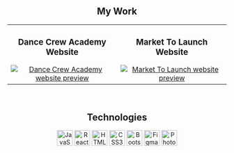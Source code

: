 <div align="center"> 
  <h2>My Work</h2>
  <table>
    <tr>
      <tr><td width="50%">
          <h3 align="center">Dance Crew Academy Website</h3>
          <div align="center">
            <a href="https://d-crew-academy.netlify.app" target="_blank" rel="noreferrer"><img src="https://github.com/webdesignmethod/webdesignmethod/assets/24868045/a6bebfa5-29e5-4927-b7db-296813f766f3" alt="Dance Crew Academy website preview" /></a>
          </div>
        </td><td width="50%">
          <h3 align="center">Market To Launch Website</h3>
          <div align="center">
            <a href="https://market-to-launch.netlify.app" target="_blank" rel="noreferrer"><img src="https://github.com/webdesignmethod/webdesignmethod/assets/24868045/b3b915b0-72a0-47ac-a34d-4a8d35f9fafc" alt="Market To Launch website preview" /></a>
          </div>
        </td></tr>
    </tr>
  </table></div>

<br/>
<div align="center">
  <h2 align="center">Technologies</h2>
  <a href="https://developer.mozilla.org/en-US/docs/Web/JavaScript" target="_blank" rel="noreferrer"><img src="https://raw.githubusercontent.com/danielcranney/readme-generator/main/public/icons/skills/javascript-colored.svg" width="36" height="36" alt="JavaScript" /></a>
  <a href="https://reactjs.org/" target="_blank" rel="noreferrer"><img src="https://raw.githubusercontent.com/danielcranney/readme-generator/main/public/icons/skills/react-colored.svg" width="36" height="36" alt="React" /></a>
  <a href="https://developer.mozilla.org/en-US/docs/Glossary/HTML5" target="_blank" rel="noreferrer"><img src="https://raw.githubusercontent.com/danielcranney/readme-generator/main/public/icons/skills/html5-colored.svg" width="36" height="36" alt="HTML5" /></a>
  <a href="https://www.w3.org/TR/CSS/#css" target="_blank" rel="noreferrer"><img src="https://raw.githubusercontent.com/danielcranney/readme-generator/main/public/icons/skills/css3-colored.svg" width="36" height="36" alt="CSS3" /></a> 
  <a href="https://getbootstrap.com/" target="_blank" rel="noreferrer"><img src="https://raw.githubusercontent.com/danielcranney/readme-generator/main/public/icons/skills/bootstrap-colored.svg" width="36" height="36" alt="Bootstrap" /></a>
  <a href="https://www.figma.com/" target="_blank" rel="noreferrer"><img src="https://raw.githubusercontent.com/danielcranney/readme-generator/main/public/icons/skills/figma-colored.svg" width="36" height="36" alt="Figma" /></a>
  <a href="https://www.adobe.com/uk/products/photoshop.html" target="_blank" rel="noreferrer"><img src="https://raw.githubusercontent.com/danielcranney/readme-generator/main/public/icons/skills/photoshop-colored.svg" width="36" height="36" alt="Photoshop" /></a>
</div>

<!--<a href="https://nodejs.org/en/" target="_blank" rel="noreferrer"><img src="https://raw.githubusercontent.com/danielcranney/readme-generator/main/public/icons/skills/nodejs-colored.svg" width="36" height="36" alt="NodeJS" /></a>
<a href="https://expressjs.com/" target="_blank" rel="noreferrer"><img src="https://raw.githubusercontent.com/danielcranney/readme-generator/main/public/icons/skills/express-colored.svg" width="36" height="36" alt="Express" /></a> 
<a href="https://www.mongodb.com/" target="_blank" rel="noreferrer"><img src="https://raw.githubusercontent.com/danielcranney/readme-generator/main/public/icons/skills/mongodb-colored.svg" width="36" height="36" alt="MongoDB" /></a>  -->
</p>
